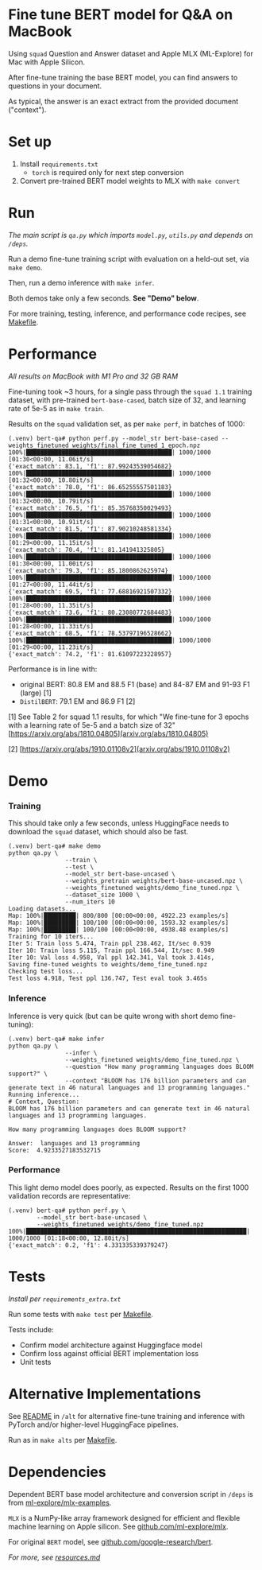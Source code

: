 # Fine tune BERT model for Q&A on MacBook

Using `squad` Question and Answer dataset and Apple MLX (ML-Explore) for Mac
with Apple Silicon.

After fine-tune training the base BERT model, you can find answers to questions
in your document.

As typical, the answer is an exact extract from the provided document ("context").

# Set up

1. Install `requirements.txt`
    * `torch` is required only for next step conversion
1. Convert pre-trained BERT model weights to MLX with `make convert`

# Run

_The main script is `qa.py` which imports `model.py`, `utils.py` and depends on
`/deps`._

Run a demo fine-tune training script with evaluation on a held-out set, via
`make demo`.

Then, run a demo inference with `make infer`.

Both demos take only a few seconds. **See "Demo" below**.

For more training, testing, inference, and performance code recipes, see
[Makefile](Makefile).

# Performance

_All results on MacBook with M1 Pro and 32 GB RAM_

Fine-tuning took ~3 hours, for a single pass through the `squad 1.1` training
dataset, with pre-trained `bert-base-cased`, batch size of 32, and learning
rate of 5e-5 as in `make train`.

Results on the `squad` validation set, as per `make perf`, in batches of 1000:

```shell
(.venv) bert-qa# python perf.py --model_str bert-base-cased --weights_finetuned weights/final_fine_tuned_1_epoch.npz          
100%|█████████████████████████████████████████| 1000/1000 [01:30<00:00, 11.06it/s]
{'exact_match': 83.1, 'f1': 87.99243539054682}
100%|█████████████████████████████████████████| 1000/1000 [01:32<00:00, 10.80it/s]
{'exact_match': 78.0, 'f1': 86.65255557501183}
100%|█████████████████████████████████████████| 1000/1000 [01:32<00:00, 10.79it/s]
{'exact_match': 76.5, 'f1': 85.35768350029493}
100%|█████████████████████████████████████████| 1000/1000 [01:31<00:00, 10.91it/s]
{'exact_match': 81.5, 'f1': 87.90210248581334}
100%|█████████████████████████████████████████| 1000/1000 [01:29<00:00, 11.15it/s]
{'exact_match': 70.4, 'f1': 81.141941325805}
100%|█████████████████████████████████████████| 1000/1000 [01:30<00:00, 11.00it/s]
{'exact_match': 79.3, 'f1': 85.1800862625974}
100%|█████████████████████████████████████████| 1000/1000 [01:27<00:00, 11.44it/s]
{'exact_match': 69.5, 'f1': 77.68816921507332}
100%|█████████████████████████████████████████| 1000/1000 [01:28<00:00, 11.35it/s]
{'exact_match': 73.6, 'f1': 80.23080772684483}
100%|█████████████████████████████████████████| 1000/1000 [01:28<00:00, 11.33it/s]
{'exact_match': 68.5, 'f1': 78.53797196528662}
100%|█████████████████████████████████████████| 1000/1000 [01:29<00:00, 11.23it/s]
{'exact_match': 74.2, 'f1': 81.61097223228957}
```

Performance is in line with:

  * original BERT: 80.8 EM and 88.5 F1 (base) and 84-87 EM and 91-93 F1 (large) [1]
  * `DistilBERT`: 79.1 EM and 86.9 F1 [2]

[1] See Table 2 for squad 1.1 results, for which "We fine-tune for 3 epochs
with a learning rate of 5e-5 and a batch size of 32"
[https://arxiv.org/abs/1810.04805](arxiv.org/abs/1810.04805)

[2] [https://arxiv.org/abs/1910.01108v2](arxiv.org/abs/1910.01108v2)


# Demo

### Training

This should take only a few seconds, unless HuggingFace needs to download the
`squad` dataset, which should also be fast.

```
(.venv) bert-qa# make demo
python qa.py \
                --train \
                --test \
                --model_str bert-base-uncased \
                --weights_pretrain weights/bert-base-uncased.npz \
                --weights_finetuned weights/demo_fine_tuned.npz \
                --dataset_size 1000 \
                --num_iters 10
Loading datasets...
Map: 100%|█████████| 800/800 [00:00<00:00, 4922.23 examples/s]
Map: 100%|█████████| 100/100 [00:00<00:00, 1593.32 examples/s]
Map: 100%|█████████| 100/100 [00:00<00:00, 4938.48 examples/s]
Training for 10 iters...
Iter 5: Train loss 5.474, Train ppl 238.462, It/sec 0.939
Iter 10: Train loss 5.115, Train ppl 166.544, It/sec 0.949
Iter 10: Val loss 4.958, Val ppl 142.341, Val took 3.414s, 
Saving fine-tuned weights to weights/demo_fine_tuned.npz
Checking test loss...
Test loss 4.918, Test ppl 136.747, Test eval took 3.465s
```

### Inference

Inference is very quick (but can be quite wrong with short demo fine-tuning):

```
(.venv) bert-qa# make infer
python qa.py \
                --infer \
                --weights_finetuned weights/demo_fine_tuned.npz \
                --question "How many programming languages does BLOOM support?" \
                --context "BLOOM has 176 billion parameters and can generate text in 46 natural languages and 13 programming languages."
Running inference...
# Context, Question:
BLOOM has 176 billion parameters and can generate text in 46 natural languages and 13 programming languages.

How many programming languages does BLOOM support? 

Answer:  languages and 13 programming
Score:  4.9233527183532715 
```

### Performance

This light demo model does poorly, as expected. Results on the first 1000
validation records are representative:

```
(.venv) bert-qa# python perf.py \
		--model_str bert-base-uncased \
		--weights_finetuned weights/demo_fine_tuned.npz
100%|██████████████████████████████████████████████████████████████| 1000/1000 [01:18<00:00, 12.80it/s]
{'exact_match': 0.2, 'f1': 4.331335339379247}
```

# Tests

_Install per `requirements_extra.txt`_

Run some tests with `make test` per [Makefile](Makefile).

Tests include:

  * Confirm model architecture against Huggingface model
  * Confirm loss against official BERT implementation loss
  * Unit tests

# Alternative Implementations

See [README](alt/README.md) in `/alt` for alternative fine-tune training and
inference with PyTorch and/or higher-level HuggingFace pipelines.

Run as in `make alts` per [Makefile](Makefile).

# Dependencies

Dependent BERT base model architecture and conversion script in `/deps` is from
[ml-explore/mlx-examples](https://github.com/ml-explore/mlx-examples/tree/main/bert).

`MLX` is a NumPy-like array framework designed for efficient and flexible
machine learning on Apple silicon. See
[github.com/ml-explore/mlx](https://github.com/ml-explore/mlx).

For original `BERT` model, see
[github.com/google-research/bert](https://github.com/google-research/bert).

_For more, see [resources.md](resources.md)_
